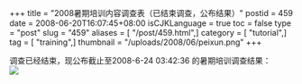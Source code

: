 +++
title = "2008暑期培训内容调查表（已结束调查，公布结果）"
postid = 459
date = 2008-06-20T16:07:45+08:00
isCJKLanguage = true
toc = false
type = "post"
slug = "459"
aliases = [ "/post/459.html",]
category = [ "tutorial",]
tag = [ "training",]
thumbnail = "/uploads/2008/06/peixun.png"
+++


调查已经结束，现公布截止至2008-6-24 03:42:36 的暑期培训调查结果：  
![](/uploads/2008/06/peixun.png)

